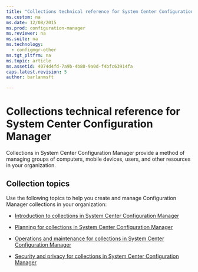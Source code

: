 ```yaml
---
title: "Collections technical reference for System Center Configuration Manager"
ms.custom: na
ms.date: 12/08/2015
ms.prod: configuration-manager
ms.reviewer: na
ms.suite: na
ms.technology:
  - configmgr-other
ms.tgt_pltfrm: na
ms.topic: article
ms.assetid: 4074d4fd-7a9b-4b80-9a0d-f4bfc63914fa
caps.latest.revision: 5
author: barlanmsft

---
```

# Collections technical reference for System Center Configuration Manager
Collections in System Center Configuration Manager provide a method of managing groups of computers, mobile devices, users, and other resources in your organization.  

## Collection topics  
 Use the following topics to help you create and manage Configuration Manager collections in your organization:  

-   [Introduction to collections in System Center Configuration Manager](../../../../core/clients/manage/collections/introduction-to-collections.md)  

-   [Planning for collections in System Center Configuration Manager](../../../../core/clients/manage/collections/planning-for-collections.md)  

-   [Operations and maintenance for collections in System Center Configuration Manager](../../../../core/clients/manage/collections/operations-and-maintenance-for-collections.md)  

-   [Security and privacy for collections in System Center Configuration Manager](../../../../core/clients/manage/collections/security-and-privacy-for-collections.md)  

